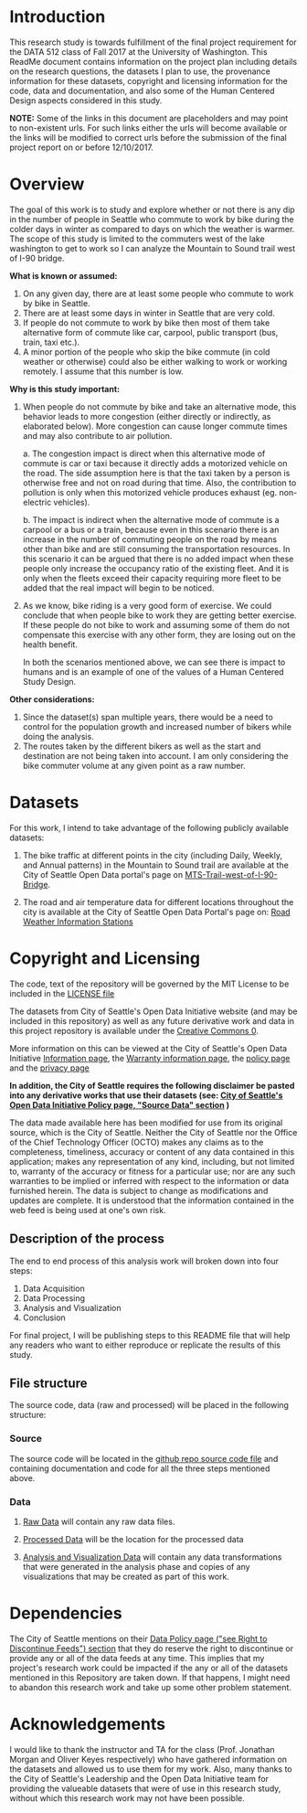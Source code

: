 
# Introduction
This research study is towards fulfillment of the final project requirement for the DATA 512 class of Fall 2017 at the University of Washington. This ReadMe document contains information on the project plan including details on the research questions, the datasets I plan to use, the provenance information for these datasets, copyright and licensing information for the code, data and documentation, and also some of the Human Centered Design aspects considered in this study.    

<b>NOTE:</b> Some of the links in this document are placeholders and may point to non-existent urls. For such links either the urls will become available or the links will be modified to correct urls before the submission of the final project report on or before 12/10/2017.

# Overview

The goal of this work is to study and explore whether or not there is any dip in the number of people in Seattle who commute to work by bike during the colder days in winter as compared to days on which the weather is warmer. The scope of this study is limited to the commuters west of the lake washington to get to work so I can analyze the Mountain to Sound trail west of I-90 bridge. 

<b>What is known or assumed:</b>

1. On any given day, there are at least some people who commute to work by bike in Seattle. 
2. There are at least some days in winter in Seattle that are very cold. 
3. If people do not commute to work by bike then most of them take alternative form of commute like car, carpool, public transport (bus, train, taxi etc.). 
4. A minor portion of the people who skip the bike commute (in cold weather or otherwise) could also be either walking to work or working remotely. I assume that this number is low. 


<b>Why is this study important:</b>

1. When people do not commute by bike and take an alternative mode, this behavior leads to more congestion (either directly or indirectly, as elaborated below). More congestion can cause longer commute times and may also contribute to air pollution.   

    a. The congestion impact is direct when this alternative mode of commute is car or taxi because it directly adds a motorized vehicle on the road. The side assumption here is that the taxi taken by a person is otherwise free and not on road during that time. Also, the contribution to pollution is only when this motorized vehicle produces exhaust (eg. non-electric vehicles). 
    
    b. The impact is indirect when the alternative mode of commute is a carpool or a bus or a train, because even in this scenario there is an increase in the number of commuting people on the road by means other than bike and are still consuming the transportation resources. In this scenario it can be argued that there is no added impact when these people only increase the occupancy ratio of the existing fleet. And it is only when the fleets exceed their capacity requiring more fleet to be added that the real impact will begin to be noticed. 
    
2. As we know, bike riding is a very good form of exercise. We could conclude that when people bike to work they are getting better exercise. If these people do not bike to work and assuming some of them do not compensate this exercise with any other form, they are losing out on the health benefit.

    In both the scenarios mentioned above, we can see there is impact to humans and is an example of one of the values of a Human Centered Study Design.  
    
<b>Other considerations:</b>

1. Since the dataset(s) span multiple years, there would be a need to control for the population growth and increased number of bikers while doing the analysis. 
2. The routes taken by the different bikers as well as the start and destination are not being taken into account. I am only considering the bike commuter volume at any given point as a raw number. 

   
# Datasets

For this work, I intend to take advantage of the following publicly available datasets: 

1. The bike traffic at different points in the city (including Daily, Weekly, and Annual patterns) in the Mountain to Sound trail are available at the City of Seattle Open Data portal's page on [MTS-Trail-west-of-I-90-Bridge](https://data.seattle.gov/Transportation/MTS-Trail-west-of-I-90-Bridge/u38e-ybnc). 

2. The road and air temperature data for different locations throughout the city is available at the City of Seattle Open Data Portal's page on: [Road Weather Information Stations](https://data.seattle.gov/Transportation/Road-Weather-Information-Stations/egc4-d24i)



# Copyright and Licensing

The code, text of the repository will be governed by the MIT License to be included in the [LICENSE file](https://github.com/sumanbhagavathula/data-512-finalproject/blob/master/LICENSE)

The datasets from City of Seattle's Open Data Initiative website (and may be included in this repository) as well as any future derivative work and data in this project repository is available under the [Creative Commons 0](https://creativecommons.org/publicdomain/zero/1.0/). 

More information on this can be viewed at the City of Seattle's Open Data Initiative [Information page](http://www.seattle.gov/tech/initiatives/open-data), the [Warranty information page](https://data.seattle.gov/stories/s/Data-Policy/6ukr-wvup/), the [policy page](http://www.seattle.gov/Documents/Departments/SeattleGovPortals/CityServices/OpenDataPolicyV1.pdf) and the [privacy page](http://www.seattle.gov/tech/initiatives/privacy)

<b>In addition, the City of Seattle requires the following disclaimer be pasted into any derivative works that use their datasets (see:  [City of Seattle's Open Data Initiative Policy page, "Source Data" section](https://data.seattle.gov/stories/s/Data-Policy/6ukr-wvup/) )</b>

The data made available here has been modified for use from its original source, which is the City of Seattle. Neither the City of Seattle nor the Office of the Chief Technology Officer (OCTO) makes any claims as to the completeness, timeliness, accuracy or content of any data contained in this application; makes any representation of any kind, including, but not limited to, warranty of the accuracy or fitness for a particular use; nor are any such warranties to be implied or inferred with respect to the information or data furnished herein. The data is subject to change as modifications and updates are complete. It is understood that the information contained in the web feed is being used at one's own risk.



## Description of the process
The end to end process of this analysis work will broken down into four steps:

1. Data Acquisition
2. Data Processing
3. Analysis and Visualization
4. Conclusion

For final project, I will be publishing steps to this README file that will help any readers who want to either reproduce or replicate the results of this study. 

## File structure
The source code, data (raw and processed) will be placed in the following structure:

### Source
The source code will be located in the [github repo source code file](https://github.com/sumanbhagavathula/data-512-finalproject/blob/master/src/hcds-finalproject.ipynb) and containing documentation and code for all the three steps mentioned above.

### Data
1. [Raw Data](https://github.com/sumanbhagavathula/data-512-finalproject/tree/master/src/data/raw) will contain any raw data files. 

2. [Processed Data](https://github.com/sumanbhagavathula/data-512-finalproject/tree/master/src/data/processed) will be the location for the processed data

3. [Analysis and Visualization Data](https://github.com/sumanbhagavathula/data-512-finalproject/tree/master/src/data/processed) will contain any data transformations that were generated in the analysis phase and copies of any visualizations that may be created as part of this work.


# Dependencies

The City of Seattle mentions on their [Data Policy page ("see Right to Discontinue Feeds") section](https://data.seattle.gov/stories/s/Data-Policy/6ukr-wvup/) that they do reserve the right to discontinue or provide any or all of the data feeds at any time. This implies that my project's research work could be impacted if the any or all of the datasets mentioned in this Repository are taken down. If that happens, I might need to abandon this research work and take up some other problem statement. 


# Acknowledgements

I would like to thank the instructor and TA for the class (Prof. Jonathan Morgan and Oliver Keyes respectively) who have gathered information on the datasets and allowed us to use them for my work. Also, many thanks to the City of Seattle's Leadership and the Open Data Initiative team for providing the valueable datasets that were of use in this research study, without which this research work may not have been possible. 
